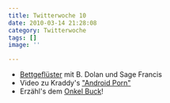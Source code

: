 ```yaml
---
title: Twitterwoche 10
date: 2010-03-14 21:28:08
category: Twitterwoche
tags: []
image: ''

---
```


* [Bettgeflüster](http://www.antilabelblog.com/?p=2298) mit B. Dolan und Sage Francis
* Video zu Kraddy's ["Android Porn"](http://www.youtube.com/watch?v=W39f4wi3pn8)
* Erzähl's dem [Onkel Buck](http://100storybuilding.tumblr.com/)!
